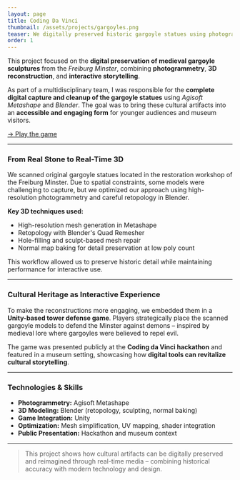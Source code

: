 ```yaml
---
layout: page
title: Coding Da Vinci
thumbnail: /assets/projects/gargoyles.png
teaser: We digitally preserved historic gargoyle statues using photogrammetry and Blender post-processing, making them interactively accessible through a public museum game.
order: 1
---
```


This project focused on the **digital preservation of medieval gargoyle sculptures** from the *Freiburg Minster*, combining **photogrammetry**, **3D reconstruction**, and **interactive storytelling**.

As part of a multidisciplinary team, I was responsible for the **complete digital capture and cleanup of the gargoyle statues** using *Agisoft Metashape* and *Blender*. The goal was to bring these cultural artifacts into an **accessible and engaging form** for younger audiences and museum visitors.

<a class="play-more" href="https://oneof300.github.io/Gargoyles-Tower-Defense-v2/Build/index.html" target="_blank">→ Play the game</a>

---

### From Real Stone to Real-Time 3D

We scanned original gargoyle statues located in the restoration workshop of the Freiburg Minster. Due to spatial constraints, some models were challenging to capture, but we optimized our approach using high-resolution photogrammetry and careful retopology in Blender.

**Key 3D techniques used:**

- High-resolution mesh generation in Metashape  
- Retopology with Blender's Quad Remesher  
- Hole-filling and sculpt-based mesh repair  
- Normal map baking for detail preservation at low poly count

This workflow allowed us to preserve historic detail while maintaining performance for interactive use.

---

### Cultural Heritage as Interactive Experience

To make the reconstructions more engaging, we embedded them in a **Unity-based tower defense game**. Players strategically place the scanned gargoyle models to defend the Minster against demons – inspired by medieval lore where gargoyles were believed to repel evil.

The game was presented publicly at the **Coding da Vinci hackathon** and featured in a museum setting, showcasing how **digital tools can revitalize cultural storytelling**.

---

### Technologies & Skills

- **Photogrammetry:** Agisoft Metashape  
- **3D Modeling:** Blender (retopology, sculpting, normal baking)  
- **Game Integration:** Unity  
- **Optimization:** Mesh simplification, UV mapping, shader integration  
- **Public Presentation:** Hackathon and museum context  

---

> This project shows how cultural artifacts can be digitally preserved and reimagined through real-time media – combining historical accuracy with modern technology and design.
